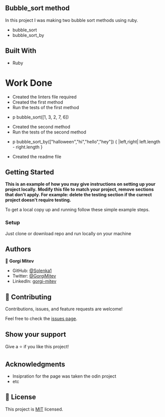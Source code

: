 
## Bubble_sort method

In this project I was making two bubble sort methods using ruby.

- bubble_sort
- bubble_sort_by

## Built With

- Ruby

# Work Done

- Created the linters file required
- Created the first method
- Run the tests of the first method
 * p bubble_sort([1, 3, 2, 7, 6])

- Created the second method
- Run the tests of the second method
 * p  bubble_sort_by(["halloween","hi","hello","hey"]) { |left,right| left.length - right.length }
- Created the readme file

## Getting Started

**This is an example of how you may give instructions on setting up your project locally.**
**Modify this file to match your project, remove sections that don't apply. For example: delete the testing section if the currect project doesn't require testing.**

To get a local copy up and running follow these simple example steps.

### Setup

Just clone or download repo and run locally on your machine

## Authors

👤 **Gorgi Mitev**

- GitHub: [@Solenka1](https://github.com/Solenka1)
- Twitter: [@GorgiMitev](https://twitter.com/GorgiMitev)
- LinkedIn: [gorgi-mitev](https://www.linkedin.com/in/gorgi-mitev-a350311b8/)

## 🤝 Contributing

Contributions, issues, and feature requests are welcome!

Feel free to check the [issues page](issues/).

## Show your support

Give a ⭐️ if you like this project!

## Acknowledgments

- Insipration for the page was taken the odin project 
- etc

## 📝 License

This project is [MIT](lic.url) licensed.
